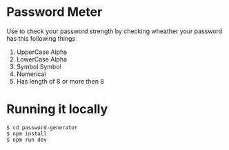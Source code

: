 # Password Meter
Use to check your password strength by checking wheather your password has this following things
1. UpperCase Alpha
2. LowerCase Alpha
3. Symbol Symbol
4. Numerical
5. Has length of 8 or more then 8

# Running it locally
```git
$ cd password-generator
$ npm install
$ npm run dev
```